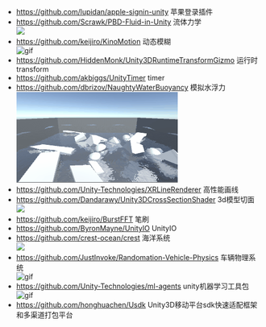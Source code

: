 - https://github.com/lupidan/apple-signin-unity 苹果登录插件
- https://github.com/Scrawk/PBD-Fluid-in-Unity 流体力学
<br/>![](https://github.com/Scrawk/PBD-Fluid-in-Unity/raw/master/Media/PBDFluid6.jpg)
- https://github.com/keijiro/KinoMotion 动态模糊
<br/>![gif](https://camo.githubusercontent.com/ef264a57159b86c764b4434688f8bc821545c585f7d8aec8da463e32817a7b21/68747470733a2f2f692e696d6775722e636f6d2f556b4a76576e632e676966)
- https://github.com/HiddenMonk/Unity3DRuntimeTransformGizmo 运行时transform
- https://github.com/akbiggs/UnityTimer timer
- https://github.com/dbrizov/NaughtyWaterBuoyancy 模拟水浮力 
<br/>![gif](https://github.com/dbrizov/dbrizov.github.io/blob/master/images/project-images/water-buoyancy/idle.gif)
- https://github.com/Unity-Technologies/XRLineRenderer 高性能画线
- https://github.com/Dandarawy/Unity3DCrossSectionShader 3d模型切面 
<br/>![](https://camo.githubusercontent.com/b7c8365e0152b8bf8e64f043269f236353fed226b1733f9d92e4d271c1725c49/68747470733a2f2f646c2e64726f70626f782e636f6d2f732f746b66347171396f3036396e71786d2f63726f737353656374696f6e476974687562486f6d65322e706e673f646c3d30)
- https://github.com/keijiro/BurstFFT 笔刷
- https://github.com/ByronMayne/UnityIO UnityIO
- https://github.com/crest-ocean/crest 海洋系统
<br/>![](https://raw.githubusercontent.com/huwb/crest-oceanrender/master/img/teaser5.png)
- https://github.com/JustInvoke/Randomation-Vehicle-Physics 车辆物理系统
<br/>![gif](https://images1.uwa4d.com/solution/screenshot/5b56371dd7f10a201fd8aaa0/thumbnail.gif)
- https://github.com/Unity-Technologies/ml-agents unity机器学习工具包
<br/>![gif](https://images1.uwa4d.com/solution/screenshot/5b3da963d6d8c0171a930657/thumbnail.gif)
- https://github.com/honghuachen/Usdk Unity3D移动平台sdk快速适配框架和多渠道打包平台
